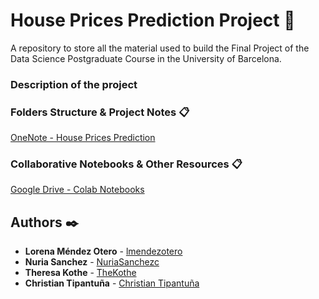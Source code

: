 # House Prices Prediction Project 🚀
A repository to store all the material used to build the Final Project of the Data Science Postgraduate Course in the University of Barcelona.

### Description of the project


### Folders Structure & Project Notes 📋

[OneNote - House Prices Prediction](https://1drv.ms/u/s!AgWTAJ13ZxntgiNbXYB0wrdY_iik?e=D2tikf)

### Collaborative Notebooks & Other Resources 📋

[Google Drive - Colab Notebooks](https://drive.google.com/drive/folders/1kjrA89WLGD88FQKR8QYhqIiHiNRWg--l)


## Authors ✒️

* **Lorena Méndez Otero** - [lmendezotero](https://github.com/lmendezotero) 
* **Nuria Sanchez** - [NuriaSanchezc](https://github.com/NuriaSanchezc) 
* **Theresa Kothe** - [TheKothe](https://github.com/TheKothe) 
* **Christian Tipantuña** - [Christian Tipantuña](https://github.com/ChristianTipantuna) 
